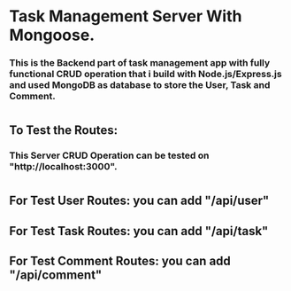 # Task Management Server With Mongoose.

### This is the Backend part of task management app with fully functional CRUD operation that i build with Node.js/Express.js and used MongoDB as database to store the User, Task and Comment.

#

## To Test the Routes:

### This Server CRUD Operation can be tested on "http://localhost:3000".

#

## For Test User Routes: you can add "/api/user"

## For Test Task Routes: you can add "/api/task"

## For Test Comment Routes: you can add "/api/comment"
